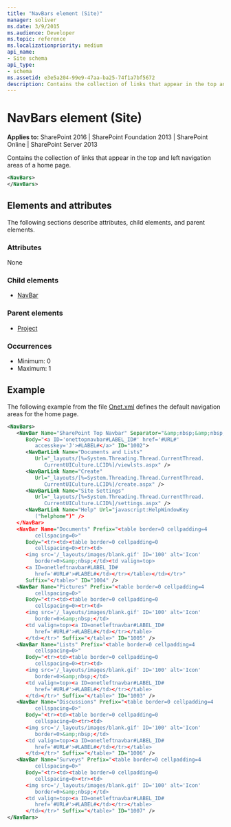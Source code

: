 ```yaml
---
title: "NavBars element (Site)"
manager: soliver
ms.date: 3/9/2015
ms.audience: Developer
ms.topic: reference
ms.localizationpriority: medium
api_name:
- Site schema
api_type:
- schema
ms.assetid: e3e5a204-99e9-47aa-ba25-74f1a7bf5672
description: Contains the collection of links that appear in the top and left navigation areas of a home page.
---
```


# NavBars element (Site)

**Applies to:** SharePoint 2016 | SharePoint Foundation 2013 | SharePoint Online | SharePoint Server 2013

Contains the collection of links that appear in the top and left navigation areas of a home page.

```XML
<NavBars>
</NavBars>
```

## Elements and attributes

The following sections describe attributes, child elements, and parent elements.

### Attributes

None

### Child elements

- [NavBar](navbar-element-site.md)

### Parent elements

- [Project](project-element-site.md)

### Occurrences

- Minimum: 0
- Maximum: 1

## Example

The following example from the file [Onet.xml](https://msdn.microsoft.com/library/b99d6657-d9ae-4135-a43c-c58cdfcdc6c1%28Office.15%29.aspx) defines the default navigation areas for the home page.

```XML
<NavBars>
   <NavBar Name="SharePoint Top Navbar" Separator="&amp;nbsp;&amp;nbsp;&amp;nbsp;"
      Body="<a ID='onettopnavbar#LABEL_ID#' href='#URL#'
         accesskey='J'>#LABEL#</a>" ID="1002">
      <NavBarLink Name="Documents and Lists"
         Url="_layouts/[%=System.Threading.Thread.CurrentThread.
            CurrentUICulture.LCID%]/viewlsts.aspx" />
      <NavBarLink Name="Create"
         Url="_layouts/[%=System.Threading.Thread.CurrentThread.
            CurrentUICulture.LCID%]/create.aspx" />
      <NavBarLink Name="Site Settings"
         Url="_layouts/[%=System.Threading.Thread.CurrentThread.
            CurrentUICulture.LCID%]/settings.aspx" />
      <NavBarLink Name="Help" Url="javascript:HelpWindowKey
         ("helphome")" />
   </NavBar>
   <NavBar Name="Documents" Prefix="<table border=0 cellpadding=4
         cellspacing=0>"
      Body="<tr><td><table border=0 cellpadding=0
         cellspacing=0><tr><td>
      <img src='/_layouts/images/blank.gif' ID='100' alt='Icon'
         border=0>&amp;nbsp;</td><td valign=top>
      <a ID=onetleftnavbar#LABEL_ID#
         href='#URL#'>#LABEL#</td></tr></table></td></tr>"
      Suffix="</table>" ID="1004" />
   <NavBar Name="Pictures" Prefix="<table border=0 cellpadding=4
         cellspacing=0>"
      Body="<tr><td><table border=0 cellpadding=0
         cellspacing=0><tr><td>
      <img src='/_layouts/images/blank.gif' ID='100' alt='Icon'
         border=0>&amp;nbsp;</td>
      <td valign=top><a ID=onetleftnavbar#LABEL_ID#
         href='#URL#'>#LABEL#</td></tr></table>
      </td></tr>" Suffix="</table>" ID="1005" />
   <NavBar Name="Lists" Prefix="<table border=0 cellpadding=4
         cellspacing=0>"
      Body="<tr><td><table border=0 cellpadding=0
         cellspacing=0><tr><td>
      <img src='/_layouts/images/blank.gif' ID='100' alt='Icon'
         border=0>&amp;nbsp;</td>
      <td valign=top><a ID=onetleftnavbar#LABEL_ID#
         href='#URL#'>#LABEL#</td></tr></table>
      </td></tr>" Suffix="</table>" ID="1003" />
   <NavBar Name="Discussions" Prefix="<table border=0 cellpadding=4
         cellspacing=0>"
      Body="<tr><td><table border=0 cellpadding=0
         cellspacing=0><tr><td>
      <img src='/_layouts/images/blank.gif' ID='100' alt='Icon'
         border=0>&amp;nbsp;</td>
      <td valign=top><a ID=onetleftnavbar#LABEL_ID#
         href='#URL#'>#LABEL#</td></tr></table>
      </td></tr>" Suffix="</table>" ID="1006" />
   <NavBar Name="Surveys" Prefix="<table border=0 cellpadding=4
         cellspacing=0>"
      Body="<tr><td><table border=0 cellpadding=0
         cellspacing=0><tr><td>
      <img src='/_layouts/images/blank.gif' ID='100' alt='Icon'
         border=0>&amp;nbsp;</td>
      <td valign=top><a ID=onetleftnavbar#LABEL_ID#
         href='#URL#'>#LABEL#</td></tr></table>
      </td></tr>" Suffix="</table>" ID="1007" />
</NavBars>
```
